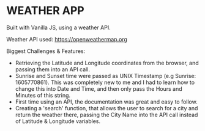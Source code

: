 # WEATHER APP

Built with Vanilla JS, using a weather API.

Weather API used: https://openweathermap.org


Biggest Challenges & Features: 
- Retrieving the Latitude and Longitude coordinates from the browser, and passing them into an API call.
- Sunrise and Sunset time were passed as UNIX Timestamp (e.g Sunrise: 1605770861). This was completely new to me and I had to learn how to change this into Date and Time, and then only pass the Hours and Minutes of this string.
- First time using an API, the documentation was great and easy to follow.
- Creating a 'search' function, that allows the user to search for a city and return the weather there, passing the City Name into the API call instead of Latitude & Longitude variables.
